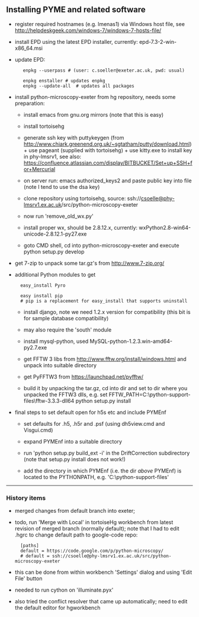 ## Installing PYME and related software ##
- register required hostnames (e.g. lmenas1) via Windows host file, see http://helpdeskgeek.com/windows-7/windows-7-hosts-file/

- install EPD using the latest EPD installer, currently: epd-7.3-2-win-x86_64.msi

- update EPD:

  	     enpkg --userpass # (user: c.soeller@exeter.ac.uk, pwd: usual)

	     enpkg enstaller # updates enpkg
	     enpkg --update-all  # updates all packages

- install python-microscopy-exeter from hg repository, needs some preparation:

    - install emacs from gnu.org mirrors (note that this is easy)

    - install tortoisehg

    - generate ssh key with puttykeygen (from http://www.chiark.greenend.org.uk/~sgtatham/putty/download.html) + use pageant (supplied with tortoisehg) + use kitty.exe to install key in phy-lmsrv1, see also:
https://confluence.atlassian.com/display/BITBUCKET/Set+up+SSH+for+Mercurial

	- on server run:	 emacs authorized_keys2
	and paste public key into file (note I tend to use the dsa key)

    - clone repository using tortoisehg, source: ssh://csoelle@phy-lmsrv1.ex.ac.uk/src/python-microscopy-exeter

    - now run 'remove_old_wx.py'

    - install proper wx, should be 2.8.12.x, currently: wxPython2.8-win64-unicode-2.8.12.1-py27.exe

    - goto CMD shell, cd into python-microscopy-exeter and execute
       python setup.py develop

- get 7-zip to unpack some tar.gz's from http://www.7-zip.org/

- additional Python modules to get

        easy_install Pyro

        easy install pip
        # pip is a replacement for easy_install that supports uninstall

    - install django, note we need 1.2.x version for compatibility (this bit is for sample database compatibility)
    - may also require the 'south' module
    - install mysql-python, used MySQL-python-1.2.3.win-amd64-py2.7.exe
    - get FFTW 3 libs from http://www.fftw.org/install/windows.html and unpack into suitable directory

    - get PyFFTW3  from https://launchpad.net/pyfftw/

    - build it by unpacking the tar.gz, cd into dir and
  	set to dir where you unpacked the FFTW3 dlls, e.g. set FFTW_PATH=C:\python-support-files\fftw-3.3.3-dll64
	python setup.py install

- final steps to set default open for h5s etc and include PYMEnf

    - set defaults for .h5, .h5r and .psf (using dh5view.cmd and Visgui.cmd)

    - expand PYMEnf into a suitable directory
  	- run 'python setup.py build_ext -i' in the DriftCorrection subdirectory
	     	     (note that setup.py install does not work!)

	- add the directory in which PYMEnf (i.e. the dir *above* PYMEnf) is located to the PYTHONPATH, e.g. 'C:\python-support-files'



-------------------------------------------------------------------------
### History items ###
- merged changes from default branch into exeter;

- todo, run 'Merge with Local' in tortoiseHg workbench from latest revision of merged branch (normally default); note that I had to edit .hgrc to change default path to google-code repo:

        [paths]
        default = https://code.google.com/p/python-microscopy/
        # default = ssh://csoelle@phy-lmsrv1.ex.ac.uk/src/python-microscopy-exeter

- this can be done from within workbench 'Settings' dialog and using 'Edit File' button

- needed to run cython on 'illuminate.pyx'

- also tried the conflict resolver that came up automatically; need to edit the default editor for hgworkbench
